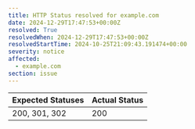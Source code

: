 ```yaml
---
title: HTTP Status resolved for example.com
date: 2024-12-29T17:47:53+00:00Z
resolved: True
resolvedWhen: 2024-12-29T17:47:53+00:00Z
resolvedStartTime: 2024-10-25T21:09:43.191474+00:00
severity: notice
affected:
  - example.com
section: issue
---
```


| Expected Statuses | Actual Status  |
|-------------------|----------------|
| 200, 301, 302 | 200 |
